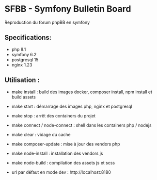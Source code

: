 


# SFBB - Symfony Bulletin Board

Reproduction du forum phpBB en symfony

## Specifications:
- php 8.1
- symfony 6.2
- postgresql 15
- nginx 1.23

## Utilisation :
- make install : build des images docker, composer install, npm install et build assets
- make start : démarrage des images php, nginx et postgresql
- make stop : arrêt des containers du projet
- make connect / node-connect : shell dans les containers php / nodejs
- make clear : vidage du cache
- make composer-update : mise à jour des vendors php
- make node-install : installation des vendors js
- make node-build : compilation des assets js et scss

- url par défaut en mode dev : http://localhost:8180